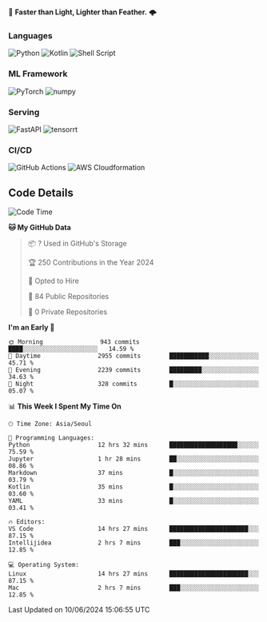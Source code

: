 :rocket: **Faster than Light, Lighter than Feather.** 🌩️

### Languages
![Python](https://img.shields.io/badge/python-3670A0?style=for-the-badge&logo=python&logoColor=ffdd54) ![Kotlin](https://img.shields.io/badge/kotlin-%237F52FF.svg?style=for-the-badge&logo=kotlin&logoColor=white) ![Shell Script](https://img.shields.io/badge/shell_script-%23121011.svg?style=for-the-badge&logo=gnu-bash&logoColor=white)


### ML Framework
<img alt="PyTorch" src ="https://img.shields.io/badge/PyTorch-EE4C2C.svg?&style=for-the-badge&logo=PyTorch&logoColor=white"/> <img alt="numpy" src ="https://img.shields.io/badge/NumPy-013243.svg?&style=for-the-badge&logo=NumPy&logoColor=white"/>

### Serving
<img alt="FastAPI" src ="https://img.shields.io/badge/FastAPI-3E8E84.svg?&style=for-the-badge&logo=FastAPI&logoColor=white"/> <img alt="tensorrt" src ="https://img.shields.io/badge/TensorRT-76B900.svg?&style=for-the-badge&logo=nvidia&logoColor=white"/>

### CI/CD
![GitHub Actions](https://img.shields.io/badge/github%20actions-%232671E5.svg?style=for-the-badge&logo=githubactions&logoColor=white) ![AWS Cloudformation](https://img.shields.io/badge/Cloudformation-%23FF9900.svg?style=for-the-badge&logo=amazon-aws&logoColor=white)


## Code Details

<!--START_SECTION:waka-->
![Code Time](http://img.shields.io/badge/Code%20Time-423%20hrs%2022%20mins-blue)

**🐱 My GitHub Data** 

> 📦 ? Used in GitHub's Storage 
 > 
> 🏆 250 Contributions in the Year 2024
 > 
> 💼 Opted to Hire
 > 
> 📜 84 Public Repositories 
 > 
> 🔑 0 Private Repositories 
 > 
**I'm an Early 🐤** 

```text
🌞 Morning                943 commits         ████░░░░░░░░░░░░░░░░░░░░░   14.59 % 
🌆 Daytime                2955 commits        ███████████░░░░░░░░░░░░░░   45.71 % 
🌃 Evening                2239 commits        █████████░░░░░░░░░░░░░░░░   34.63 % 
🌙 Night                  328 commits         █░░░░░░░░░░░░░░░░░░░░░░░░   05.07 % 
```


📊 **This Week I Spent My Time On** 

```text
🕑︎ Time Zone: Asia/Seoul

💬 Programming Languages: 
Python                   12 hrs 32 mins      ███████████████████░░░░░░   75.59 % 
Jupyter                  1 hr 28 mins        ██░░░░░░░░░░░░░░░░░░░░░░░   08.86 % 
Markdown                 37 mins             █░░░░░░░░░░░░░░░░░░░░░░░░   03.79 % 
Kotlin                   35 mins             █░░░░░░░░░░░░░░░░░░░░░░░░   03.60 % 
YAML                     33 mins             █░░░░░░░░░░░░░░░░░░░░░░░░   03.41 % 

🔥 Editors: 
VS Code                  14 hrs 27 mins      ██████████████████████░░░   87.15 % 
Intellijidea             2 hrs 7 mins        ███░░░░░░░░░░░░░░░░░░░░░░   12.85 % 

💻 Operating System: 
Linux                    14 hrs 27 mins      ██████████████████████░░░   87.15 % 
Mac                      2 hrs 7 mins        ███░░░░░░░░░░░░░░░░░░░░░░   12.85 % 
```


 Last Updated on 10/06/2024 15:06:55 UTC
<!--END_SECTION:waka-->
